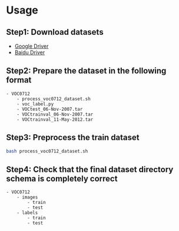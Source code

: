 # Usage

## Step1: Download datasets

- [Google Driver](https://drive.google.com/drive/folders/1xuXk-uvAe-F2m6oxbOQB3DFM573GPN57?usp=share_link)
- [Baidu Driver](https://pan.baidu.com/s/1UsLQvMLbm1uhv-tYTL2q-w?pwd=llot)

## Step2: Prepare the dataset in the following format

```text
- VOC0712
    - process_voc0712_dataset.sh
    - voc_label.py
    - VOCtest_06-Nov-2007.tar
    - VOCtrainval_06-Nov-2007.tar
    - VOCtrainval_11-May-2012.tar
```

## Step3: Preprocess the train dataset

```bash
bash process_voc0712_dataset.sh
```

## Step4: Check that the final dataset directory schema is completely correct

```text
- VOC0712
    - images
        - train
        - test
    - labels
        - train
        - test
```

